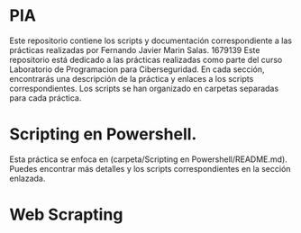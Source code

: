 # PIA
Este repositorio contiene los scripts y documentación correspondiente a las prácticas realizadas por Fernando Javier Marin Salas. 1679139
Este repositorio está dedicado a las prácticas realizadas como parte del curso Laboratorio de Programacion para Ciberseguridad. En cada sección, encontrarás una descripción de la práctica y enlaces a los scripts correspondientes. Los scripts se han organizado en carpetas separadas para cada práctica.
# Scripting en Powershell.

Esta práctica se enfoca en (carpeta/Scripting en Powershell/README.md). Puedes encontrar más detalles y los scripts correspondientes en la sección enlazada.



# Web Scrapting

